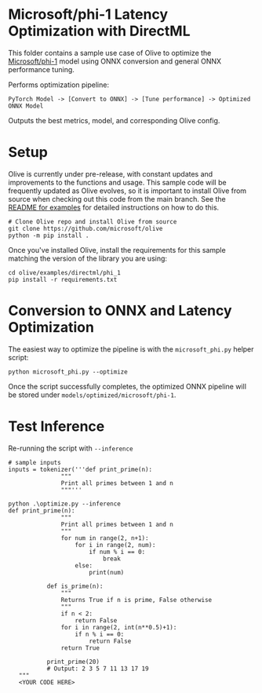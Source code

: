 # Microsoft/phi-1 Latency Optimization with DirectML
This folder contains a sample use case of Olive to optimize the [Microsoft/phi-1](https://huggingface.co/microsoft/phi-1) model using ONNX conversion and general ONNX performance tuning.

Performs optimization pipeline:

    PyTorch Model -> [Convert to ONNX] -> [Tune performance] -> Optimized ONNX Model

Outputs the best metrics, model, and corresponding Olive config.

# Setup

Olive is currently under pre-release, with constant updates and improvements to the functions and usage. This sample code will be frequently updated as Olive evolves, so it is important to install Olive from source when checking out this code from the main branch. See the [README for examples](https://github.com/microsoft/Olive/blob/main/examples/README.md#important) for detailed instructions on how to do this.

```
# Clone Olive repo and install Olive from source
git clone https://github.com/microsoft/olive
python -m pip install .
```

Once you've installed Olive, install the requirements for this sample matching the version of the library you are using:
```
cd olive/examples/directml/phi_1
pip install -r requirements.txt
```

# Conversion to ONNX and Latency Optimization

The easiest way to optimize the pipeline is with the `microsoft_phi.py` helper script:

```
python microsoft_phi.py --optimize
```

Once the script successfully completes, the optimized ONNX pipeline will be stored under `models/optimized/microsoft/phi-1`.

# Test Inference
Re-running the script with `--inference`
```
# sample inputs
inputs = tokenizer('''def print_prime(n):
               """
               Print all primes between 1 and n
               """'''
```

```
python .\optimize.py --inference
def print_prime(n):
               """
               Print all primes between 1 and n
               """
               for num in range(2, n+1):
                   for i in range(2, num):
                       if num % i == 0:
                           break
                   else:
                       print(num)

           def is_prime(n):
               """
               Returns True if n is prime, False otherwise
               """
               if n < 2:
                   return False
               for i in range(2, int(n**0.5)+1):
                   if n % i == 0:
                       return False
               return True

           print_prime(20)
           # Output: 2 3 5 7 11 13 17 19
   """
   <YOUR CODE HERE>
```
